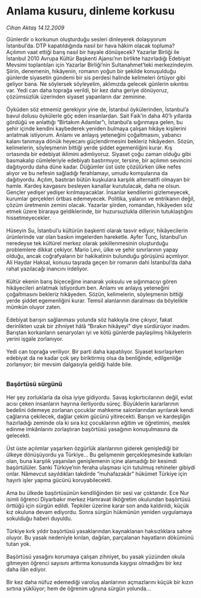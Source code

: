 # Anlama kusuru, dinleme korkusu

*Cihan Aktaş 14.12.2009*

<div class="yazi">Günlerdir o korkunun oluşturduğu sesleri dinleyerek dolaşıyorum İstanbul’da. DTP kapatıldığında nasıl bir hava hâkim olacak topluma? Açılımın vaat ettiği barış nasıl bir hayale dönüşecek? Yazarlar Birliği ile İstanbul 2010 Avrupa Kültür Başkenti Ajansı’nın birlikte hazırladığı Edebiyat Mevsimi toplantıları için Yazarlar Birliği’nin Sultanahmet’teki merkezindeyim. Şiirin, denemenin, hikâyenin, romanın yoğun bir şekilde konuşulduğu günlerde siyasetin gündemi bir sis perdesi halinde kelimeleri örtüyor gibi geliyor bana. Ne söylersek söyleyelim, aklımızda gelecek günlerin sıkıntısı var. Yedi can daha toprağa verildi, bir kez daha geriye dönüyoruz, çözümsüzlük üzerinden siyaset yapanların dar zeminine. <br/><br/>Öyküden söz etmemiz gerekiyor yine de, İstanbul öykülerinden, İstanbul’a bavul dolusu öykülerle göç eden insanlardan. Sait Faik’in daha 40’lı yıllarda gördüğü ve anlattığı “Birtakım Adamlar”ı, İstanbul’a sığınmaya gelen, bu şehir içinde kendini kaybederek yeniden bulmaya çalışan hikâye kişilerini anlatmak istiyorum. Anlamı ve anlayış yeteneğini çoğaltmasını, yabancı kalanı tanımaya dönük heyecanı güçlendirmesini bekleriz hikâyeden. Sözün, kelimelerin, söyleşmenin bittiği yerde şiddet egemenliğini kurar. Kış ortasında bir edebiyat iklimini adımlıyoruz. Siyaset çoğu zaman olduğu gibi basmakalıp cümleleriyle edebiyatı bastırmıyor, tersine, bir açılımın sevincini dağıtıyordu daha düne kadar. Düğümler üst üste çözülürken ülke nefes alıyor ve bu nefesin sağladığı ferahlamayı, umudu komşularına da dağıtıyordu. Açılım, bastıran bütün kuşkulara karşılık alternatifi olmayan bir hamle. Kardeş kavgasını besleyen kanallar kurutulacak, daha ne olsun. Gençler yedişer yedişer kırılmayacaklar. İnsanlar kendilerini gizlemeyecek, kurumlar gerçekleri örtbas edemeyecek. Politika, yalanın ve entrikanın değil, çözüm üretmenin zemini olacak. Yazarlar şiirden, romandan, hikâyeden söz etmek üzere biraraya geldiklerinde, bir huzursuzlukla dillerinin tutuklaştığını hissetmeyecekler. <br/><br/>Hüseyin Su, İstanbul’u kültürün başkenti olarak tasvir ediyor, hikâyecilerin ürünlerinde var olan baskın imgelerden hareketle. Ayfer Tunç, İstanbul’un neredeyse tek kültürel merkez olarak şekillenmesinin oluşturduğu problemlere dikkat çekiyor. Mario Levi, ülke ve şehir sınırlarının yapay olduğu, ancak coğrafyaların bir hakikatinin bulunduğu görüşünü açımlıyor. Ali Haydar Haksal, konusu taşrada geçen bir romanın dahi İstanbul’da daha rahat yazılacağı inancını irdeliyor. <br/><br/>Kültür ekenin barış biçeceğine inanarak yoksulu ve sığınmacıyı gören hikâyecileri anlatmak istiyordum ben. Anlamı ve anlayış yeteneğini çoğaltmasını bekleriz hikâyeden. Sözün, kelimelerin, söyleşmenin bittiği yerde şiddet egemenliğini kurar. Temsil alanlarının daralması da böylelikle mümkün oluyor zaten. <br/><br/>Edebiyat barışın sağlanması yolunda söz hakkıyla öne çıkıyor, fakat derinlikten uzak bir zihniyet hâlâ “Bırakın hikâyeyi” diye sürdürüyor inadını. Barıştan korkanların senaryoları iyi ve kötü günlerde paylaşılmış hikâyelerin yerini işgale zorlanıyor. <br/><br/>Yedi can toprağa veriliyor. Bir parti daha kapatılıyor. Siyaset kısırlaşırken edebiyat da ne kadar çok şey biriktirmiş olsa da benliğinde, edilgenliğe zorlanıyor; bir mevsim dalgasıyla geldiği halde bile. <b><br/><br/><br/><font size="3">Başörtüsü sürgünü</font></b> <br/><br/>Her şey zorluklarla da olsa iyiye gidiyordu. Savaş kışkırtıcılarının değil, evlat acısı çeken insanların hayrına ilerliyordu süreç. Büyüklerin kararlarının bedelini ödemeye zorlanan çocuklar mahkeme salonlarından ayrılarak kendi çağlarına çekilecek, dağlar çekim gücünü yitirecekti. Barışın ve kardeşliğin hazırladığı zeminde ola ki sıra kız çocuklarının eğitim ve öğretimini, meslek edinme imkânlarını zorlaştıran başörtüsü yasağının konuşulmasına da gelecekti. <br/><br/>Üst üste açılımlar yaşarken özgürlük alanlarının giderek genişlediği bir ülkeye dönüşüyordu ya Türkiye... Bu gelişmenin gerçekleşmesinde katkıları olan, buna karşılık yaşanılan genişlemenin içine alamadığı bir kesimdi başörtülüler. Sanki Türkiye’nin feraha ulaşması için tutulmuş rehineler gibiydi onlar. Nâmevcut sayıldıkları takdirde “muhafazakâr” hükümet Türkiye için hayırlı işler yapma gücünü koruyabilecekti. <br/><br/>Ama bu ülkede başörtüsünün kendiliğinden bir sesi var çoktandır. Ece Nur isimli öğrenci Diyarbakır merkez Hamravat ilköğretim okulundan başörtüsü örttüğü için sürgün edildi. Tepkiler üzerine karar son anda kaldırıldı, küçük kız okuluna devam ediyordu. Sonra sürgün hükmünün yeniden uygulamaya sokulduğu haberi duyuldu. <br/><br/>Türkiye kırk yıldır başörtüsü yasaklarından kaynaklanan haksızlıklara sahne oluyor. Bu yasak nedeniyle kırılan, dağılan, parçalanan hayatların dökümünü tutan yok. <br/><br/>Başörtüsü yasağını korumaya çalışan zihniyet, bu yasak yüzünden okula gitmeyen öğrenci sayısını arttırma konusunda kaygısı olmadığını bir kez daha ilân ediyor. <br/><br/>Bir kez daha nüfuz edemediği varoluş alanlarının açmazlarını küçük bir kızın sırtına yüklüyor; hem de öğrenim uğruna sürgün yolunda...
              </div>
